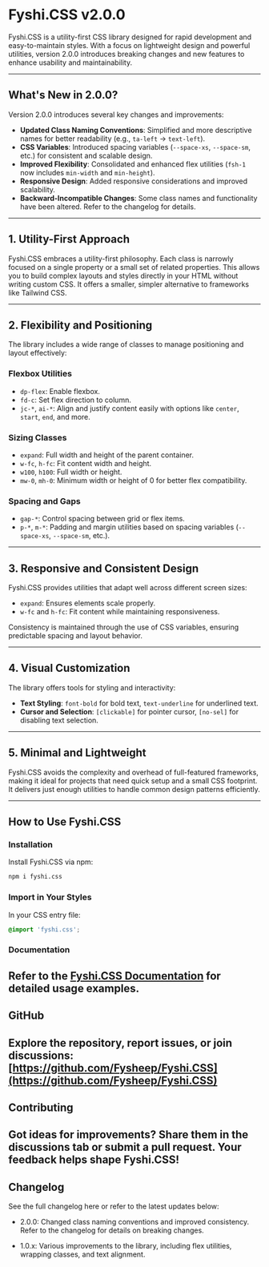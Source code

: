 # Fyshi.CSS v2.0.0

Fyshi.CSS is a utility-first CSS library designed for rapid development and easy-to-maintain styles. With a focus on lightweight design and powerful utilities, version 2.0.0 introduces breaking changes and new features to enhance usability and maintainability.

---

## What's New in 2.0.0?
Version 2.0.0 introduces several key changes and improvements:
- **Updated Class Naming Conventions**: Simplified and more descriptive names for better readability (e.g., `ta-left` → `text-left`).
- **CSS Variables**: Introduced spacing variables (`--space-xs`, `--space-sm`, etc.) for consistent and scalable design.
- **Improved Flexibility**: Consolidated and enhanced flex utilities (`fsh-1` now includes `min-width` and `min-height`).
- **Responsive Design**: Added responsive considerations and improved scalability.
- **Backward-Incompatible Changes**: Some class names and functionality have been altered. Refer to the changelog for details.

---

## 1. Utility-First Approach

Fyshi.CSS embraces a utility-first philosophy. Each class is narrowly focused on a single property or a small set of related properties. This allows you to build complex layouts and styles directly in your HTML without writing custom CSS. It offers a smaller, simpler alternative to frameworks like Tailwind CSS.

---

## 2. Flexibility and Positioning

The library includes a wide range of classes to manage positioning and layout effectively:

### **Flexbox Utilities**
- `dp-flex`: Enable flexbox.
- `fd-c`: Set flex direction to column.
- `jc-*`, `ai-*`: Align and justify content easily with options like `center`, `start`, `end`, and more.

### **Sizing Classes**
- `expand`: Full width and height of the parent container.
- `w-fc`, `h-fc`: Fit content width and height.
- `w100`, `h100`: Full width or height.
- `mw-0`, `mh-0`: Minimum width or height of 0 for better flex compatibility.

### **Spacing and Gaps**
- `gap-*`: Control spacing between grid or flex items.
- `p-*`, `m-*`: Padding and margin utilities based on spacing variables (`--space-xs`, `--space-sm`, etc.).

---

## 3. Responsive and Consistent Design

Fyshi.CSS provides utilities that adapt well across different screen sizes:
- `expand`: Ensures elements scale properly.
- `w-fc` and `h-fc`: Fit content while maintaining responsiveness.

Consistency is maintained through the use of CSS variables, ensuring predictable spacing and layout behavior.

---

## 4. Visual Customization

The library offers tools for styling and interactivity:
- **Text Styling**: `font-bold` for bold text, `text-underline` for underlined text.
- **Cursor and Selection**: `[clickable]` for pointer cursor, `[no-sel]` for disabling text selection.

---

## 5. Minimal and Lightweight

Fyshi.CSS avoids the complexity and overhead of full-featured frameworks, making it ideal for projects that need quick setup and a small CSS footprint. It delivers just enough utilities to handle common design patterns efficiently.

---

## How to Use Fyshi.CSS

### Installation
Install Fyshi.CSS via npm:
```bash
npm i fyshi.css
```

### Import in Your Styles
In your CSS entry file:
```css
@import 'fyshi.css';
```
### Documentation
Refer to the [Fyshi.CSS Documentation](https://github.com/Fysheep/Fyshi.CSS/wiki) for detailed usage examples.
---

## GitHub
Explore the repository, report issues, or join discussions: [https://github.com/Fysheep/Fyshi.CSS](https://github.com/Fysheep/Fyshi.CSS)
---

## Contributing
Got ideas for improvements? Share them in the discussions tab or submit a pull request. Your feedback helps shape Fyshi.CSS!
---

## Changelog
See the full changelog here or refer to the latest updates below:

- 2.0.0: Changed class naming conventions and improved consistency. Refer to the changelog for details on breaking changes.
    
- 1.0.x: Various improvements to the library, including flex utilities, wrapping classes, and text alignment.